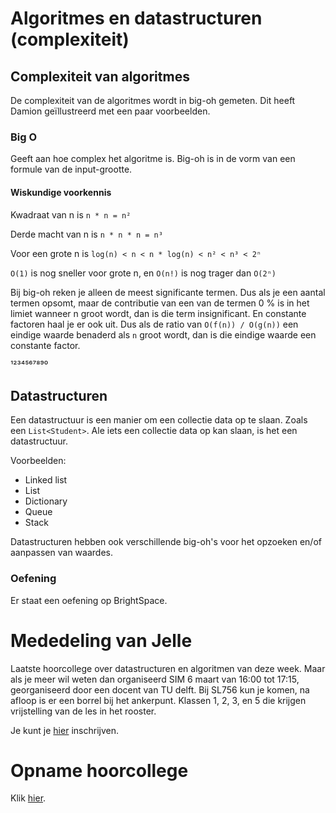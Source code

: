 # Algoritmes en datastructuren (complexiteit)
## Complexiteit van algoritmes
De complexiteit van de algoritmes wordt in big-oh gemeten. Dit heeft Damion geïllustreerd met een paar voorbeelden.

### Big O
Geeft aan hoe complex het algoritme is. Big-oh is in de vorm van een formule van de input-grootte.

#### Wiskundige voorkennis
Kwadraat van n is `n * n = n²`

Derde macht van n is `n * n * n = n³`

Voor een grote n is `log(n) < n < n * log(n) < n² < n³ < 2ⁿ`

`O(1)` is nog sneller voor grote n, en `O(n!)` is nog trager dan `O(2ⁿ)`

Bij big-oh reken je alleen de meest significante termen. Dus als je een aantal termen opsomt, maar de contributie van een van de termen 0 % is in het limiet wanneer n groot wordt, dan is die term insignificant. En constante factoren haal je er ook uit. Dus als de ratio van `O(f(n)) / O(g(n))` een eindige waarde benaderd als `n` groot wordt, dan is die eindige waarde een constante factor.

¹²³⁴⁵⁶⁷⁸⁹⁰

## Datastructuren
Een datastructuur is een manier om een collectie data op te slaan. Zoals een `List<Student>`. Ale iets een collectie data op kan slaan, is het een datastructuur.

Voorbeelden:

- Linked list
- List
- Dictionary
- Queue
- Stack

Datastructuren hebben ook verschillende big-oh's voor het opzoeken en/of aanpassen van waardes.

### Oefening
Er staat een oefening op BrightSpace.

# Mededeling van Jelle
Laatste hoorcollege over datastructuren en algoritmen van deze week. Maar als je meer wil weten dan organiseerd SIM 6 maart van 16:00 tot 17:15, georganiseerd door een docent van TU delft. Bij SL756 kun je komen, na afloop is er een borrel bij het ankerpunt. Klassen 1, 2, 3, en 5 die krijgen vrijstelling van de les in het rooster.

Je kunt je [hier](https://forms.gle/mjPd1kV7ek1ZJ7CH8) inschrijven.

# Opname hoorcollege
Klik [hier](https://dehaagsehogeschool-my.sharepoint.com/:v:/g/personal/djgans_hhs_nl/EfZx0HGGuOlGsnjAZo-nqd0BPqQE_RwkkXXsnK37XxzBew?referrer=Teams.TEAMS-ELECTRON&referrerScenario=MeetingChicletGetLink.view.view).
